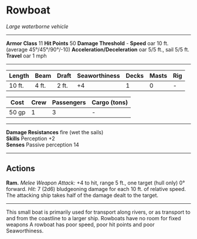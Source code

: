 # Rowboat

_Large waterborne vehicle_

---

**Armor Class** 11
**Hit Points** 50
**Damage Threshold** -
**Speed** oar 10 ft. (average 45°/45°/90°/-10)
**Acceleration/Deceleration** oar 5/5 ft., sail 5/5 ft.
**Travel** oar 1 mph

--- 

|  Length  |  Beam  |  Draft  | Seaworthiness | Decks | Masts |      Rig     |
| -------- | ------ | ------- | ------------- | ----- | ----- | ------------ |
|   10 ft. |  4 ft. |   2 ft. |            +4 |     1 |     0 |            - |

|    Cost   | Crew | Passengers | Cargo (tons) |
| --------- | ---- | ---------- | ------------ |
|     50 gp |    1 |          3 |            - |

---

**Damage Resistances** fire (wet the sails)  
**Skills** Perception +2  
**Senses** Passive perception 14

---

## Actions

**Ram.** _Melee Weapon Attack:_ +4 to hit, range 5 ft., one target (hull only) 0° forward. _Hit:_ 7 (2d6) bludgeoning damage for each 10 ft. of relative speed. The attacking ship takes half of the damage dealt to the target.

---

This small boat is primarily used for transport along rivers, or as transport to and from the coastline to a larger ship. Rowboats have no room for fixed weapons A rowboat has poor speed, poor hit points and poor Seaworthiness.
